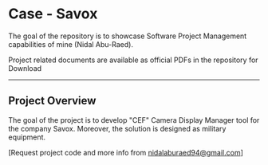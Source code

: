# Case - Savox

The goal of the repository is to showcase Software Project Management capabilities of mine (Nidal Abu-Raed).

Project related documents are available as official PDFs in the repository for Download

----------------------------------------------------------------------------------------------------------------------------------------------------------------------------------------------------------------------------------------------------------------------------------
## Project Overview

The goal of the project is to develop "CEF" Camera Display Manager tool for the company Savox. Moreover, the solution is designed as military equipment.

[Request project code and more info from nidalaburaed94@gmail.com]
